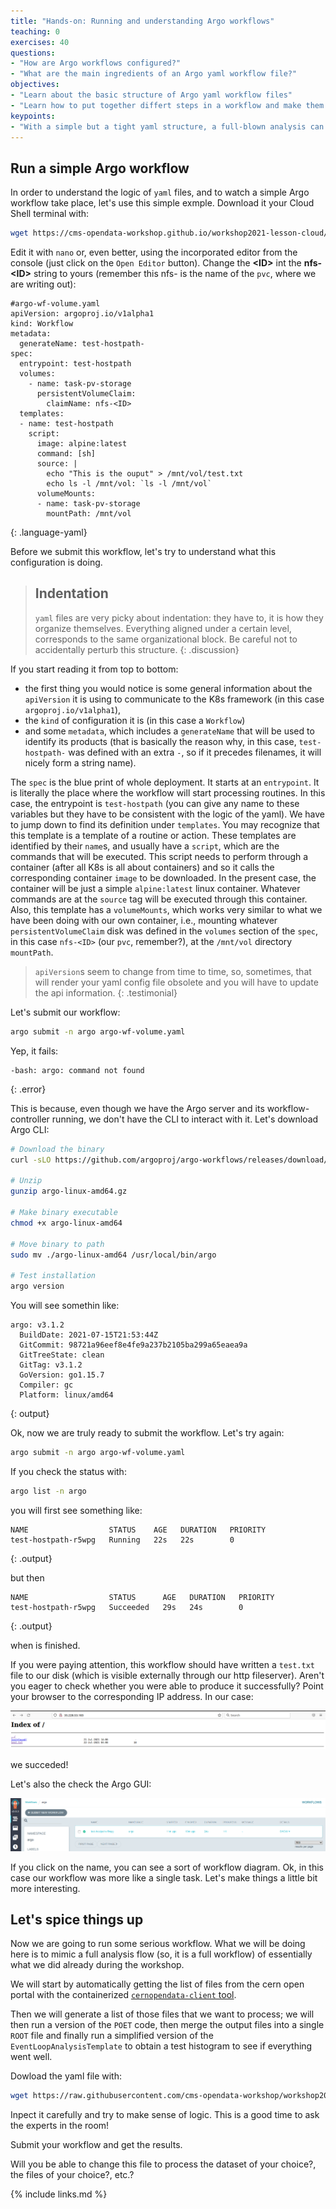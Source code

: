 ```yaml
---
title: "Hands-on: Running and understanding Argo workflows"
teaching: 0
exercises: 40
questions:
- "How are Argo workflows configured?"
- "What are the main ingredients of an Argo yaml workflow file?"
objectives:
- "Learn about the basic structure of Argo yaml workflow files"
- "Learn how to put together differt steps in a workflow and make them run in series"
keypoints:
- "With a simple but a tight yaml structure, a full-blown analysis can be performed using the Argo tool on a K8s cluster."
---
```


## Run a simple Argo workflow

In order to understand the logic of `yaml` files, and to watch a simple Argo workflow take place, let's use this simple exmple.  Download it your Cloud Shell terminal with:

```bash
wget https://cms-opendata-workshop.github.io/workshop2021-lesson-cloud/files/argo-wf-volume.yaml
```

Edit it with `nano` or, even better, using the incorporated editor from the console (just click on the `Open Editor` button).  Change the **\<ID\>** int the **nfs-\<ID\>** string to yours (remember this nfs-<ID> is the name of the `pvc`, where we are writing out):

~~~
#argo-wf-volume.yaml
apiVersion: argoproj.io/v1alpha1
kind: Workflow
metadata:
  generateName: test-hostpath-
spec:
  entrypoint: test-hostpath
  volumes:
    - name: task-pv-storage
      persistentVolumeClaim:
        claimName: nfs-<ID>
  templates:
  - name: test-hostpath
    script:
      image: alpine:latest
      command: [sh]
      source: |
        echo "This is the ouput" > /mnt/vol/test.txt
        echo ls -l /mnt/vol: `ls -l /mnt/vol`
      volumeMounts:
      - name: task-pv-storage
        mountPath: /mnt/vol
~~~
{: .language-yaml}


Before we submit this workflow, let's try to understand what this configuration is doing.

> ## Indentation
>
> `yaml` files are very picky about indentation: they have to, it is how they organize themselves.  Everything aligned under a certain level, corresponds to the same organizational block.  Be careful not to accidentally perturb this structure.
{: .discussion}

If you start reading it from top to bottom:
  - the first thing you would notice is some general information about the `apiVersion` it is using to communicate to the K8s framework (in this case `argoproj.io/v1alpha1`),
  - the `kind` of configuration it is (in this case a `Workflow`)
  - and some `metadata`, which includes a `generateName` that will be used to identify its products (that is basically the reason why, in this case, `test-hostpath-` was defined with an extra `-`, so if it precedes filenames, it will nicely form a string name).

The `spec` is the blue print of whole deployment.  It starts at an `entrypoint`.  It is literally the place where the workflow will start processing routines.  In this case, the entrypoint is `test-hostpath` (you can give any name to these variables but they have to be consistent with the logic of the yaml).  We have to jump down to find its definition under `templates`.  You may recognize that this template is a template of a routine or action.  These templates are identified by their `name`s, and usually have a `script`, which are the commands that will be executed.  This script needs to perform through a container (after all K8s is all about containers) and so it calls the corresponding container `image` to be downloaded.  In the present case, the container will be just a simple `alpine:latest` linux container. Whatever commands are at the `source` tag will be executed through this container.  Also, this template has a `volumeMounts`, which works very similar to what we have been doing with our own container, i.e., mounting whatever `persistentVolumeClaim` disk was defined in the `volumes` section of the `spec`, in this case `nfs-<ID>` (our `pvc`, remember?), at the `/mnt/vol` directory `mountPath`.

> `apiVersion`s seem to change from time to time, so, sometimes, that will render your yaml config file obsolete and you will have to update the api information.
{: .testimonial}

Let's submit our workflow:

```bash
argo submit -n argo argo-wf-volume.yaml
```

Yep, it fails:

~~~
-bash: argo: command not found
~~~
{: .error}

This is because, even though we have the Argo server and its workflow-controller running, we don't have the CLI to interact with it.  Let's download Argo CLI:

```bash
# Download the binary
curl -sLO https://github.com/argoproj/argo-workflows/releases/download/v3.1.2/argo-linux-amd64.gz

# Unzip
gunzip argo-linux-amd64.gz

# Make binary executable
chmod +x argo-linux-amd64

# Move binary to path
sudo mv ./argo-linux-amd64 /usr/local/bin/argo

# Test installation
argo version
```

You will see somethin like:

~~~
argo: v3.1.2
  BuildDate: 2021-07-15T21:53:44Z
  GitCommit: 98721a96eef8e4fe9a237b2105ba299a65eaea9a
  GitTreeState: clean
  GitTag: v3.1.2
  GoVersion: go1.15.7
  Compiler: gc
  Platform: linux/amd64
~~~
{: output}

Ok, now we are truly ready to submit the workflow.  Let's try again:

```bash
argo submit -n argo argo-wf-volume.yaml
```

If you check the status with:

```bash
argo list -n argo
```
you will first see something like:

~~~
NAME                  STATUS    AGE   DURATION   PRIORITY
test-hostpath-r5wpg   Running   22s   22s        0
~~~
{: .output}

but then

~~~
NAME                  STATUS      AGE   DURATION   PRIORITY
test-hostpath-r5wpg   Succeeded   29s   24s        0
~~~
{: .output}

when is finished.

If you were paying attention, this workflow should have written a `test.txt` file to our disk (which is visible externally through our http fileserver).  Aren't you eager to check whether you were able to produce it successfully?  Point your browser to the corresponding IP address.  In our case:

![](../fig/testtxt.png)

we succeded!

Let's also the check the Argo GUI:

![](../fig/argotest.png)

If you click on the name, you can see a sort of workflow diagram.  Ok, in this case our workflow was more like a single task.  Let's make things a little bit more interesting.

## Let's spice things up

Now we are going to run some serious workflow.  What we will be doing here is to mimic a full analysis flow (so, it is a full workflow) of essentially what we did already during the workshop.  
  
We will start by automatically getting the list of files from the cern open portal with the containerized [`cernopendata-client` tool](https://cernopendata-client.readthedocs.io/en/latest/).  
  
Then we will generate a list of those files that we want to process;  we will then run a version of the `POET` code, then merge the output files into a single `ROOT` file and finally run a simplified version of the `EventLoopAnalysisTemplate` to obtain a test histogram to see if everything went well.

Dowload the yaml file with:

```bash
wget https://raw.githubusercontent.com/cms-opendata-workshop/workshop2021-poetpayload-cloud/master/PhysObjectExtractor/cloud/workshop_argo.yaml
```

Inpect it carefully and try to make sense of logic.  This is a good time to ask the experts in the room!

Submit your workflow and get the results.

Will you be able to change this file to process the dataset of your choice?, the files of your choice?, etc.?




{% include links.md %}
